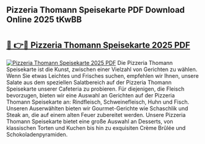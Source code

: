 ## Pizzeria Thomann Speisekarte PDF Download Online 2025 tKwBB

# <h2><a href="http://gccutt3.nevu.top/?p=Pizzeria+Thomann+Speisekarte">🔗 👉🔴 Pizzeria Thomann Speisekarte 2025 PDF</a></h2>

[![Pizzeria Thomann Speisekarte 2025 PDF](https://i.imgur.com/dBaPXMq.png)](http://gccutt3.nevu.top/?p=Pizzeria+Thomann+Speisekarte)
Die Pizzeria Thomann Speisekarte ist die Kunst, zwischen einer Vielzahl von Gerichten zu wählen. Wenn Sie etwas Leichtes und Frisches suchen, empfehlen wir Ihnen, unsere Salate aus dem speziellen Salatbereich auf der Pizzeria Thomann Speisekarte unserer Cafeteria zu probieren. Für diejenigen, die Fleisch bevorzugen, bieten wir eine Auswahl an Gerichten auf der Pizzeria Thomann Speisekarte an: Rindfleisch, Schweinefleisch, Huhn und Fisch. Unseren Auserwählten bieten wir Gourmet-Gerichte wie Schaschlik und Steak an, die auf einem alten Feuer zubereitet werden. Unsere Pizzeria Thomann Speisekarte bietet eine große Auswahl an Desserts, von klassischen Torten und Kuchen bis hin zu exquisiten Crème Brûlée und Schokoladenpyramiden.
